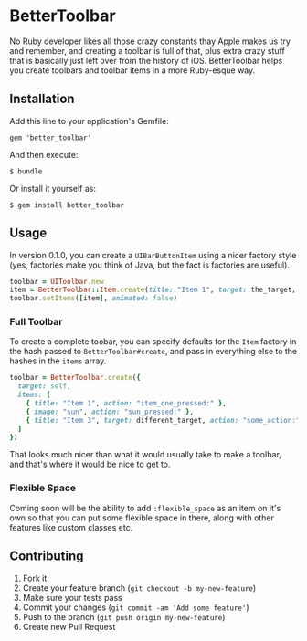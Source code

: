 # BetterToolbar

No Ruby developer likes all those crazy constants thay Apple makes us try and remember, and creating a toolbar is full of that, plus extra crazy stuff that is basically just left over from the history of iOS. BetterToolbar helps you create toolbars and toolbar items in a more Ruby-esque way.

## Installation

Add this line to your application's Gemfile:

    gem 'better_toolbar'

And then execute:

    $ bundle

Or install it yourself as:

    $ gem install better_toolbar

## Usage

In version 0.1.0, you can create a `UIBarButtonItem` using a nicer factory style (yes, factories make you think of Java, but the fact is factories are useful).

```ruby
toolbar = UIToolbar.new
item = BetterToolbar::Item.create(title: "Item 1", target: the_target, action: 'method_on_the_target:')
toolbar.setItems([item], animated: false)
```

### Full Toolbar

To create a complete toobar, you can specify defaults for the `Item` factory in the hash passed to `BetterToolbar#create`, and pass in everything else to the hashes in the `items` array.

```ruby
toolbar = BetterToolbar.create({
  target: self,
  items: [
    { title: "Item 1", action: "item_one_pressed:" },
    { image: "sun", action: "sun_pressed:" },
    { title: "Item 3", target: different_target, action: "some_action:" }
  ]
})
```

That looks much nicer than what it would usually take to make a toolbar, and that's where it would be nice to get to.

### Flexible Space

Coming soon will be the ability to add `:flexible_space` as an item on it's own so that you can put some flexible space in there, along with other features like custom classes etc.

## Contributing

1. Fork it
2. Create your feature branch (`git checkout -b my-new-feature`)
3. Make sure your tests pass
4. Commit your changes (`git commit -am 'Add some feature'`)
5. Push to the branch (`git push origin my-new-feature`)
6. Create new Pull Request
